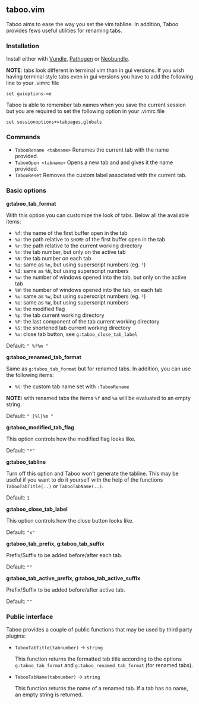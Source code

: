 ## taboo.vim

Taboo aims to ease the way you set the vim tabline. In addition, Taboo provides fews useful utilities for renaming tabs.

### Installation

Install either with [Vundle](https://github.com/gmarik/vundle), [Pathogen](https://github.com/tpope/vim-pathogen) or [Neobundle](https://github.com/Shougo/neobundle.vim).

**NOTE**: tabs look different in terminal vim than in gui versions. If you wish having terminal style tabs even in gui versions you have to add the following line to your .vimrc file
```vim
set guioptions-=e
```

Taboo is able to remember tab names when you save the current session but you are required to set the following option in your .vimrc file
```vim
set sessionoptions+=tabpages,globals
```

### Commands

- `TabooRename <tabname>` Renames the current tab with the name provided.
- `TabooOpen <tabname>` Opens a new tab and and gives it the name provided.
- `TabooReset` Removes the custom label associated with the current tab.

### Basic options

**g:taboo\_tab\_format**

With this option you can customize the look of tabs. Below all the available items:

- `%f`: the name of the first buffer open in the tab
- `%a`: the path relative to `$HOME` of the first buffer open in the tab
- `%r`: the path relative to the current working directory
- `%n`: the tab number, but only on the active tab
- `%N`: the tab number on each tab
- `%i`: same as `%n`, but using superscript numbers (eg. `²`)
- `%I`: same as `%N`, but using superscript numbers
- `%w`: the number of windows opened into the tab, but only on the active tab
- `%W`: the number of windows opened into the tab, on each tab
- `%u`: same as `%w`, but using superscript numbers (eg. `³`)
- `%U`: same as `%W`, but using superscript numbers
- `%m`: the modified flag
- `%p`: the tab current working directory
- `%P`: the last component of the tab current working directory
- `%S`: the shortened tab current working directory
- `%x`: close tab button, see `g:taboo_close_tab_label`

Default: `" %f%m "`

**g:taboo\_renamed\_tab\_format**

Same as `g:taboo_tab_format` but for renamed tabs. In addition, you can use the following items:

- `%l`: the custom tab name set with `:TabooRename`

**NOTE:** with renamed tabs the items `%f` and `%a` will be evaluated to an empty string.

Default: `" [%l]%m "`

**g:taboo\_modified\_tab\_flag**

This option controls how the modified flag looks like.

Default: `"*"`

**g:taboo\_tabline**

Turn off this option and Taboo won't generate the tabline. This may be useful if you want to do it yourself with the help of the functions `TabooTabTitle(..)` or `TabooTabName(..)`.

Default: `1`

**g:taboo\_close\_tab\_label**

This option controls how the close button looks like.

Default: `"x"`

**g:taboo\_tab\_prefix, g:taboo\_tab\_suffix**

Prefix/Suffix to be added before/after each tab.

Default: `""`

**g:taboo\_tab\_active\_prefix, g:taboo\_tab\_active\_suffix**

Prefix/Suffix to be added before/after active tab.

Default: `""`

### Public interface

Taboo provides a couple of public functions that may be used by third party plugins:

- `TabooTabTitle(tabnumber)` -> `string`

    This function returns the formatted tab title according to the options `g:taboo_tab_format` and `g:taboo_renamed_tab_format` (for renamed tabs).

- `TabooTabName(tabnumber)` -> `string`

    This function returns the name of a renamed tab. If a tab has no name, an empty string is returned.
